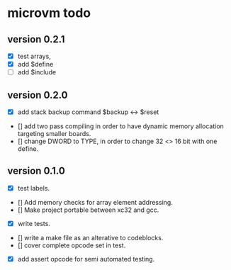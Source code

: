 # microvm todo

## version 0.2.1
- [x] test arrays,
- [x] add $define
- [ ] add $include 
## version 0.2.0
- [x] add stack backup command $backup <-> $reset
- [] add two pass compiling in order to have dynamic memory allocation targeting smaller boards.
- [] change DWORD to TYPE, in order to change 32 <> 16 bit with one define.
## version 0.1.0
- [x] test labels.
- [] Add memory checks for array element addressing.
- [] Make project portable between xc32 and gcc.
- [x] write tests.
- [] write a make file as an alterative to codeblocks.
- [] cover complete opcode set in test.
- [x] add assert opcode for semi automated testing.
